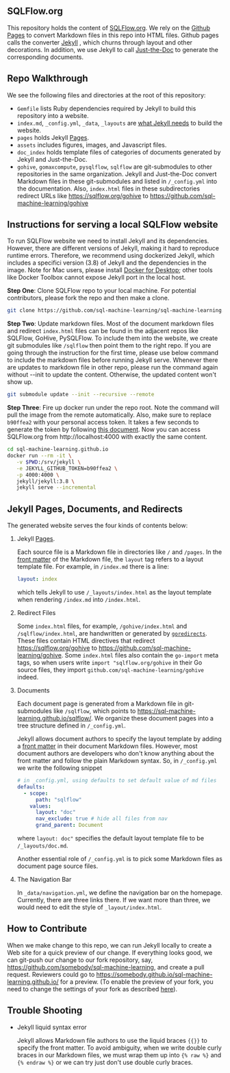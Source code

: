 ## SQLFlow.org

This repository holds the content of [SQLFlow.org](https://sql-machine-learning.github.io/). We rely on the [Github Pages](https://pages.github.com/) to convert Markdown files in this repo into HTML files. Github pages calls the converter [Jekyll](https://jekyllrb.com/docs/) , which churns through layout and other decorations.  In addition, we use Jekyll to call [Just-the-Doc](https://pmarsceill.github.io/just-the-docs/) to generate the corresponding documents.

## Repo Walkthrough

We see the following files and directories at the root of this repository:

- `Gemfile` lists Ruby dependencies required by Jekyll to build this repository into a website.
- `index.md`, `_config.yml`, `_data`, `_layouts` are [what Jekyll needs](https://jekyllrb.com/docs/structure/) to build the website.
- `pages` holds Jekyll [Pages](https://jekyllrb.com/docs/pages/).
- `assets` includes figures, images, and Javascript files.
- `doc_index` holds template files of categories of documents generated by Jekyll and Just-the-Doc.
- `gohive`, `gomaxcompute`, `pysqlflow`, `sqlflow` are git-submodules to other repositories in the same organization.  Jekyll and Just-the-Doc convert Markdown files in these git-submodules and listed in `/_config.yml` into the documentation.  Also, `index.html` files in these subdirectories redirect URLs like https://sqlflow.org/gohive to https://github.com/sql-machine-learning/gohive

## Instructions for serving a local SQLFlow website 

To run SQLFlow website we need to install Jekyll and its dependencies. However, there are different versions of Jekyll, making it hard to reproduce runtime errors. Therefore, we recommend using dockerized Jekyll, which includes a specifici version (3.8) of Jekyll and the dependencies in the image. Note for Mac users, please install [Docker for Desktop](https://hub.docker.com/editions/community/docker-ce-desktop-mac); other tools like Docker Toolbox cannot expose Jekyll port in the local host.

**Step One**: Clone SQLFlow repo to your local machine. For potential contributors, please fork the repo and then make a clone.

```bash
git clone https://github.com/sql-machine-learning/sql-machine-learning.github.io
```

**Step Two**: Update markdown files. Most of the document markdown files and redirect `index.html` files can be found in the adjacent repos like SQLFlow, GoHive, PySQLFlow. To include them into the website, we create git submodules like `/sqlflow` then point them to the right repo. If you are going through the instruction for the first time, please use below command to include the markdown files before running Jekyll serve. Whenever there are updates to markdown file in other repo, please run the command again without --init to update the content. Otherwise, the updated content won't show up. 

```bash
git submodule update --init --recursive --remote
```

**Step Three**: Fire up docker run under the repo root. Note the command will pull the image from the remote automatically. Also, make sure to replace `b90ffea2` with your personal access token. It takes a few seconds to generate the token by following [this document](https://help.github.com/en/articles/creating-a-personal-access-token-for-the-command-line). Now you can access SQLFlow.org from http://localhost:4000 with exactly the same content.

```bash
cd sql-machine-learning.github.io
docker run --rm -it \
   -v $PWD:/srv/jekyll \
   -e JEKYLL_GITHUB_TOKEN=b90ffea2 \
   -p 4000:4000 \
   jekyll/jekyll:3.8 \
   jekyll serve --incremental
```

## Jekyll Pages, Documents, and Redirects

The generated website serves the four kinds of contents below:

1. Jekyll [Pages](https://jekyllrb.com/docs/pages/).  

   Each source file is a Markdown file in directories like `/` and `/pages`.  In the [front matter](https://jekyllrb.com/docs/front-matter/) of the Markdown file, the `layout` tag refers to a layout template file. For example, in `/index.md` there is a line:

   ```yaml
   layout: index
   ```

   which tells Jekyll to use `/_layouts/index.html` as the layout template when rendering `/index.md` into `/index.html`.


1. Redirect Files

   Some `index.html` files, for example, `/gohive/index.html` and `/sqlflow/index.html`, are handwritten or generated by [`goredirects`](https://github.com/bramp/goredirects).  These files contain HTML directives that redirect https://sqlflow.org/gohive to https://github.com/sql-machine-learning/gohive.  Some `index.html` files also contain the `go-import` meta tags, so when users write `import "sqlflow.org/gohive` in their Go source files, they import `github.com/sql-machine-learning/gohive` indeed.


1. Documents

   Each document page is generated from a Markdown file in git-submodules like `/sqlflow`, which points to https://sql-machine-learning.github.io/sqlflow/.  We organize these document pages into a tree structure defined in `/_config.yml`.
   
   Jekyll allows document authors to specify the layout template by adding a [front matter](https://jekyllrb.com/docs/front-matter/) in their document Markdown files.  However, most document authors are developers who don't know anything about the front matter and follow the plain Markdown syntax.  So, in `/_config.yml` we write the following snippet

   ```yaml
   # in _config.yml, using defaults to set default value of md files
   defaults:
     - scope:
         path: "sqlflow"
       values:
         layout: "doc"
         nav_exclude: true # hide all files from nav
         grand_parent: Document
   ```

   where `layout: doc"` specifies the default layout template file to be `/_layouts/doc.md`.

   Another essential role of `/_config.yml` is to pick some Markdown files as document page source files.


1. The Navigation Bar

   In `_data/navigation.yml`, we define the navigation bar on the homepage.  Currently, there are three links there.  If we want more than three, we would need to edit the style of `_layout/index.html`.


## How to Contribute

When we make change to this repo, we can run Jekyll locally to create a Web site for a quick preview of our change.  If everything looks good, we can git-push our change to our fork repository, say, https://github.com/somebody/sql-machine-learning, and create a pull request.  Reviewers could go to https://somebody.github.io/sql-machine-learning.github.io/ for a preview.  (To enable the preview of your fork, you need to change the settings of your fork as described [here](https://github.com/sql-machine-learning/sql-machine-learning.github.io/issues/46)).

## Trouble Shooting

- Jekyll liquid syntax error
  
  Jekyll allows Markdown file authors to use the liquid braces `{{}}` to specify the front matter.  To avoid ambiguity, when we write double curly braces in our Markdown files, we must wrap them up into `{% raw %}` and `{% endraw %}` or we can try just don't use double curly braces.
